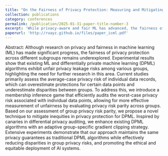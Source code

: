 ```yaml
---
title: "On the Fairness of Privacy Protection: Measuring and Mitigating the Disparity of Group Privacy Risk for Differentially Private Machine Learning"
collection: publications
category: conferences
permalink: /publication/2025-01-31-paper-title-number-3
excerpt: 'While privacy-aware and fair ML has advanced, the fairness of privacy protection remains underexplored. Compared to others, I defined a membership inference game to efficiently audit worst-case individual privacy risks, providing a more precise assessment of group privacy disparities. Furthermore, to address these disparities in DP-SGD, I developed a group-specific adaptive gradient clipping strategy, which reduces privacy risk imbalances while preserving DP guarantees, fostering the equitable deployment of AI systems.'
paperurl: 'http://ruayz.github.io/files/paper_icml.pdf'
---
```


Abstract: Although research on privacy and fairness in machine learning (ML) has made significant progress, the fairness of privacy protection across different subgroups remains underexplored. Experimental results show that existing ML and differentially private machine learning (DPML) algorithms exhibit unfair privacy leakage risks among various groups, highlighting the need for further research in this area. Current studies primarily assess the average-case privacy risk of individual data records, which can overestimate protections for certain data points and underestimate disparities between groups. To address this, we introduce a membership inference game that efficiently audits the worst-case privacy risk associated with individual data points, allowing for more effective measurement of unfairness by evaluating privacy risk parity across groups. Based on our assessment of group privacy risk parity, we propose a novel technique to mitigate inequities in privacy protection for DPML. Inspired by canaries in differential privacy auditing, we enhance existing DPML algorithms with an adaptive group-specific gradient clipping strategy. Extensive experiments demonstrate that our approach maintains the same privacy guarantees as traditional DPML algorithms while effectively reducing disparities in group privacy risks, and promoting the ethical and equitable deployment of AI systems.
